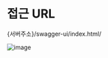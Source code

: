 # 접근 URL

{서버주소}/swagger-ui/index.html/



![image](https://github.com/user-attachments/assets/469d5609-f5c1-42cb-9feb-d664d998d326)
